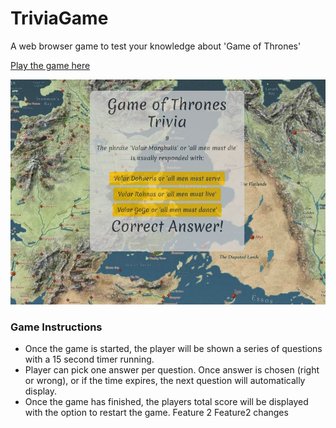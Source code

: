 # TriviaGame

A web browser game to test your knowledge about 'Game of Thrones'

[Play the game here](https://mwomack117.github.io/TriviaGame/)

![trivia](https://github.com/mwomack117/TriviaGame/blob/master/assets/images/GOT%20trivia.png)

### Game Instructions

- Once the game is started, the player will be shown a series of questions with a 15 second timer running.
- Player can pick one answer per question. Once answer is chosen (right or wrong), or if the time expires, the next question will automatically display.
- Once the game has finished, the players total score will be displayed with the option to restart the game.
  Feature 2
  Feature2 changes
